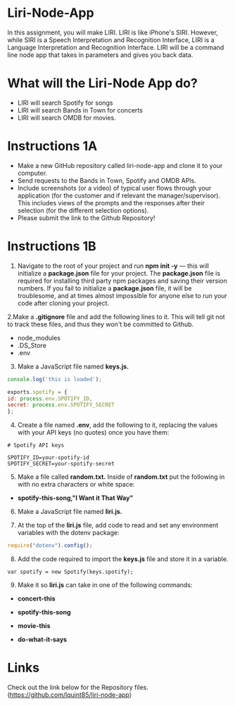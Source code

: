 # Liri-Node-App

In this assignment, you will make LIRI. LIRI is like iPhone's SIRI. However, while SIRI is a Speech Interpretation and Recognition Interface, LIRI is a Language Interpretation and Recognition Interface. LIRI will be a command line node app that takes in parameters and gives you back data.

# What will the Liri-Node App do?

* LIRI will search Spotify for songs
* LIRI will search Bands in Town for concerts
* LIRI will search OMDB for movies.

# Instructions 1A
* Make a new GitHub repository called liri-node-app and clone it to your computer.
* Send requests to the Bands in Town, Spotify and OMDB APIs.
* Include screenshots (or a video) of typical user flows through your application (for the customer and if relevant the manager/supervisor). This includes views of the prompts and the responses after their selection (for the different selection options).
* Please submit the link to the Github Repository!

# Instructions 1B

1. Navigate to the root of your project and run **npm init -y** — this will initialize a **package.json** file for your project. The **package.json** file is required for installing third party npm packages and saving their version numbers. If you fail to initialize a **package.json** file, it will be troublesome, and at times almost impossible for anyone else to run your code after cloning your project.

  2.Make a **.gitignore** file and add the following lines to it. This will tell git not to track these files, and thus they won't be committed to Github.
  -  node_modules
  - .DS_Store
  - .env

3. Make a JavaScript file named **keys.js.**
  ```javascript
  console.log('this is loaded');

exports.spotify = {
  id: process.env.SPOTIFY_ID,
  secret: process.env.SPOTIFY_SECRET
};
```
4. Create a file named **.env**, add the following to it, replacing the values with your API keys (no quotes) once you have them:
  ```
  # Spotify API keys

SPOTIFY_ID=your-spotify-id
SPOTIFY_SECRET=your-spotify-secret
```
5. Make a file called **random.txt.** Inside of **random.txt** put the following in with no extra characters or white space:


* **spotify-this-song,"I Want it That Way"**


6. Make a JavaScript file named **liri.js.**


7. At the top of the **liri.js** file, add code to read and set any environment variables with the dotenv package:
``` javascript
require("dotenv").config();
```


8. Add the code required to import the **keys.js** file and store it in a variable.

```
var spotify = new Spotify(keys.spotify);
```


9. Make it so **liri.js** can take in one of the following commands:

  - **concert-this**

  - **spotify-this-song**

  - **movie-this**

  - **do-what-it-says**


# Links 
Check out the link below for the Repository files.
(https://github.com/lquint85/liri-node-app)
